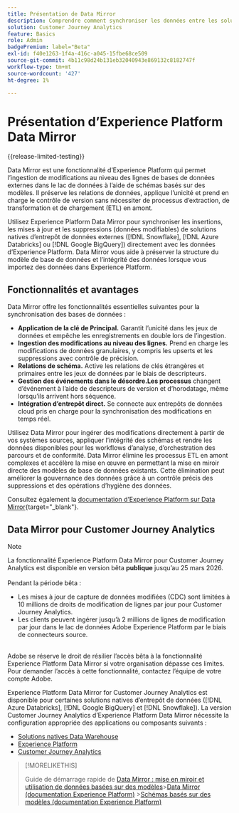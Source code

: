 ```yaml
---
title: Présentation de Data Mirror
description: Comprendre comment synchroniser les données entre les solutions natives de l’entrepôt de données et Customer Journey Analytics
solution: Customer Journey Analytics
feature: Basics
role: Admin
badgePremium: label="Beta"
exl-id: f40e1263-1f4a-416c-a045-15fbe68ce509
source-git-commit: 4b11c98d24b131eb32040943e869132c8182747f
workflow-type: tm+mt
source-wordcount: '427'
ht-degree: 1%

---
```


# Présentation d’Experience Platform Data Mirror

{{release-limited-testing}}

Data Mirror est une fonctionnalité d’Experience Platform qui permet l’ingestion de modifications au niveau des lignes de bases de données externes dans le lac de données à l’aide de schémas basés sur des modèles. Il préserve les relations de données, applique l’unicité et prend en charge le contrôle de version sans nécessiter de processus d’extraction, de transformation et de chargement (ETL) en amont.

Utilisez Experience Platform Data Mirror pour synchroniser les insertions, les mises à jour et les suppressions (données modifiables) de solutions natives d’entrepôt de données externes ([!DNL Snowflake], [!DNL Azure Databricks] ou [!DNL Google BigQuery]) directement avec les données d’Experience Platform. Data Mirror vous aide à préserver la structure du modèle de base de données et l’intégrité des données lorsque vous importez des données dans Experience Platform.

## Fonctionnalités et avantages

Data Mirror offre les fonctionnalités essentielles suivantes pour la synchronisation des bases de données :

* **Application de la clé de Principal.** Garantit l’unicité dans les jeux de données et empêche les enregistrements en double lors de l’ingestion.
* **Ingestion des modifications au niveau des lignes.** Prend en charge les modifications de données granulaires, y compris les upserts et les suppressions avec contrôle de précision.
* **Relations de schéma.** Active les relations de clés étrangères et primaires entre les jeux de données par le biais de descripteurs.
* **Gestion des événements dans le désordre.Les processus** changent d’événement à l’aide de descripteurs de version et d’horodatage, même lorsqu’ils arrivent hors séquence.
* **Intégration d’entrepôt direct.** Se connecte aux entrepôts de données cloud pris en charge pour la synchronisation des modifications en temps réel.

Utilisez Data Mirror pour ingérer des modifications directement à partir de vos systèmes sources, appliquer l’intégrité des schémas et rendre les données disponibles pour les workflows d’analyse, d’orchestration des parcours et de conformité. Data Mirror élimine les processus ETL en amont complexes et accélère la mise en œuvre en permettant la mise en miroir directe des modèles de base de données existants. Cette élimination peut améliorer la gouvernance des données grâce à un contrôle précis des suppressions et des opérations d’hygiène des données.

Consultez également la [documentation d’Experience Platform sur Data Mirror](https://experienceleague.adobe.com/fr/docs/experience-platform/xdm/data-mirror/overview){target="_blank"}.

## Data Mirror pour Customer Journey Analytics

>[!NOTE]
>
>La fonctionnalité Experience Platform Data Mirror pour Customer Journey Analytics est disponible en version bêta **publique** jusqu’au 25 mars 2026.<br/><br/>Pendant la période bêta :<ul><li>Les mises à jour de capture de données modifiées (CDC) sont limitées à 10 millions de droits de modification de lignes par jour pour Customer Journey Analytics.</li><li>Les clients peuvent ingérer jusqu’à 2 millions de lignes de modification par jour dans le lac de données Adobe Experience Platform par le biais de connecteurs source.</li></ul><br/>Adobe se réserve le droit de résilier l’accès bêta à la fonctionnalité Experience Platform Data Mirror si votre organisation dépasse ces limites. <br/>Pour demander l’accès à cette fonctionnalité, contactez l’équipe de votre compte Adobe.
>

Experience Platform Data Mirror for Customer Journey Analytics est disponible pour certaines solutions natives d’entrepôt de données ([!DNL Azure Databricks], [!DNL Google BigQuery] et [!DNL Snowflake]). La version Customer Journey Analytics d’Experience Platform Data Mirror nécessite la configuration appropriée des applications ou composants suivants :

* [Solutions natives Data Warehouse](datawarehouse.md)
* [Experience Platform](aep.md)
* [Customer Journey Analytics](cja.md)

>[!MORELIKETHIS]
>
>Guide de démarrage rapide de [Data Mirror : mise en miroir et utilisation de données basées sur des modèles](model-based.md)
>&#x200B;>[Data Mirror (documentation Experience Platform)](https://experienceleague.adobe.com/fr/docs/experience-platform/xdm/data-mirror/overview)
>&#x200B;>[Schémas basés sur des modèles (documentation Experience Platform)](https://experienceleague.adobe.com/fr/docs/experience-platform/xdm/schema/model-based)
